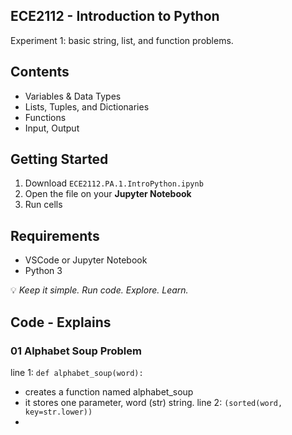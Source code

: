 ## ECE2112 - Introduction to Python
Experiment 1: basic string, list, and function problems.

## Contents
- Variables & Data Types
- Lists, Tuples, and Dictionaries
- Functions
- Input, Output

## Getting Started
1. Download `ECE2112.PA.1.IntroPython.ipynb`
2. Open the file on your **Jupyter Notebook**
3. Run cells

## Requirements 
- VSCode or Jupyter Notebook
- Python 3

💡 *Keep it simple. Run code. Explore. Learn.*  

## Code - Explains 
### 01 Alphabet Soup Problem
line 1: `def alphabet_soup(word):`
- creates a function named alphabet_soup
- it stores one parameter, word (str) string.
line 2: `(sorted(word, key=str.lower))`
- 


